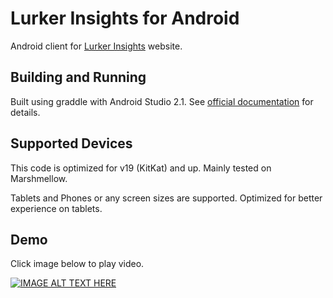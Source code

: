 # Lurker Insights for Android

Android client for [Lurker Insights](http://lurker.esporter.tv) website.

## Building and Running
Built using graddle with Android Studio 2.1. See [official documentation](http://developer.android.com/sdk/installing/studio-build.html) for details.

## Supported Devices
This code is optimized for v19 (KitKat) and up. Mainly tested on Marshmellow. 

Tablets and Phones or any screen sizes are supported. Optimized for better experience on tablets.

## Demo
Click image below to play video.

[![IMAGE ALT TEXT HERE](http://img.youtube.com/vi/ZNFXApm_w0g/0.jpg)](http://www.youtube.com/watch?v=ZNFXApm_w0g)
